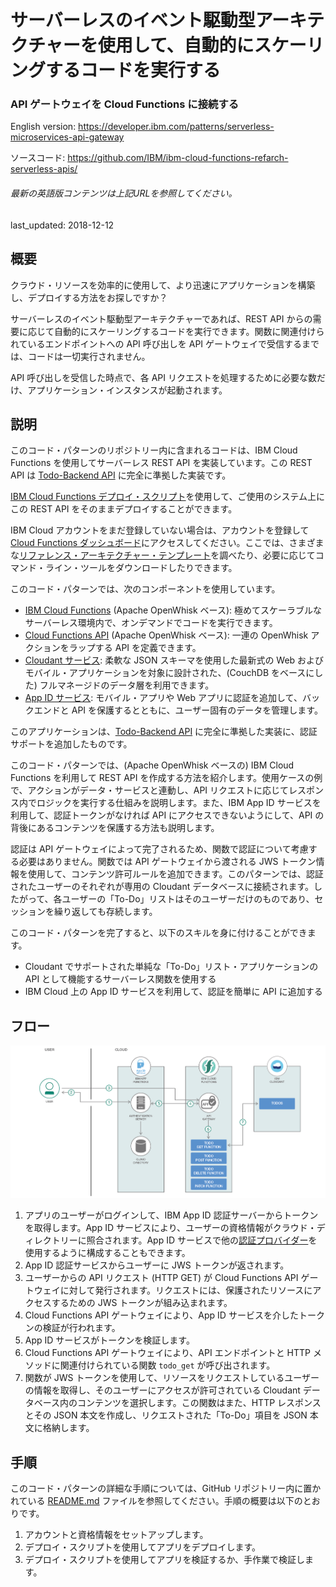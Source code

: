 # サーバーレスのイベント駆動型アーキテクチャーを使用して、自動的にスケーリングするコードを実行する

### API ゲートウェイを Cloud Functions に接続する

English version: https://developer.ibm.com/patterns/serverless-microservices-api-gateway

ソースコード: https://github.com/IBM/ibm-cloud-functions-refarch-serverless-apis/

###### 最新の英語版コンテンツは上記URLを参照してください。
last_updated: 2018-12-12

 
## 概要

クラウド・リソースを効率的に使用して、より迅速にアプリケーションを構築し、デプロイする方法をお探しですか？

サーバーレスのイベント駆動型アーキテクチャーであれば、REST API からの需要に応じて自動的にスケーリングするコードを実行できます。関数に関連付けられているエンドポイントへの API 呼び出しを API ゲートウェイで受信するまでは、コードは一切実行されません。

API 呼び出しを受信した時点で、各 API リクエストを処理するために必要な数だけ、アプリケーション・インスタンスが起動されます。

## 説明

このコード・パターンのリポジトリー内に含まれるコードは、IBM Cloud Functions を使用してサーバーレス REST API を実装しています。この REST API は [Todo-Backend API](https://www.todobackend.com/) に完全に準拠した実装です。

[IBM Cloud Functions デプロイ・スクリプト](https://github.com/IBM/ibm-cloud-functions-refarch-serverless-apis/blob/master/README.md#deploy-through-the-deployment-script)を使用して、ご使用のシステム上にこの REST API をそのままデプロイすることができます。

IBM Cloud アカウントをまだ登録していない場合は、アカウントを登録して [Cloud Functions ダッシュボード](https://cloud.ibm.com/openwhisk?cm_sp=ibmdev-_-developer-patterns-_-cloudreg)にアクセスしてください。ここでは、さまざまな[リファレンス・アーキテクチャー・テンプレート](https://github.com/topics/ibm-cloud-functions-refarch)を調べたり、必要に応じてコマンド・ライン・ツールをダウンロードしたりできます。

このコード・パターンでは、次のコンポーネントを使用しています。

* [IBM Cloud Functions](https://cloud.ibm.com/openwhisk?cm_sp=ibmdev-_-developer-patterns-_-cloudreg) (Apache OpenWhisk ベース): 極めてスケーラブルなサーバーレス環境内で、オンデマンドでコードを実行できます。
* [Cloud Functions API](https://cloud.ibm.com/openwhisk/apimanagement?cm_sp=ibmdev-_-developer-patterns-_-cloudreg) (Apache OpenWhisk ベース): 一連の OpenWhisk アクションをラップする API を定義できます。
* [Cloudant サービス](https://cloud.ibm.com/catalog/services/cloudant?cm_sp=ibmdev-_-developer-patterns-_-cloudreg): 柔軟な JSON スキーマを使用した最新式の Web およびモバイル・アプリケーションを対象に設計された、(CouchDB をベースにした) フルマネージドのデータ層を利用できます。
* [App ID サービス](https://cloud.ibm.com/catalog/services/appid?cm_sp=ibmdev-_-developer-patterns-_-cloudreg): モバイル・アプリや Web アプリに認証を追加して、バックエンドと API を保護するとともに、ユーザー固有のデータを管理します。

このアプリケーションは、[Todo-Backend API](https://www.todobackend.com/) に完全に準拠した実装に、認証サポートを追加したものです。

このコード・パターンでは、(Apache OpenWhisk ベースの) IBM Cloud Functions を利用して REST API を作成する方法を紹介します。使用ケースの例で、アクションがデータ・サービスと連動し、API リクエストに応じてレスポンス内でロジックを実行する仕組みを説明します。また、IBM App ID サービスを利用して、認証トークンがなければ API にアクセスできないようにして、API の背後にあるコンテンツを保護する方法も説明します。

認証は API ゲートウェイによって完了されるため、関数で認証について考慮する必要はありません。関数では API ゲートウェイから渡される JWS トークン情報を使用して、コンテンツ許可ルールを追加できます。このパターンでは、認証されたユーザーのそれぞれが専用の Cloudant データベースに接続されます。したがって、各ユーザーの「To-Do」リストはそのユーザーだけのものであり、セッションを繰り返しても存続します。

このコード・パターンを完了すると、以下のスキルを身に付けることができます。

* Cloudant でサポートされた単純な「To-Do」リスト・アプリケーションの API として機能するサーバーレス関数を使用する
* IBM Cloud 上の App ID サービスを利用して、認証を簡単に API に追加する

## フロー

![フロー](./images/serverless-cloud-functions-api-gateway-arch.png)

1. アプリのユーザーがログインして、IBM App ID 認証サーバーからトークンを取得します。App ID サービスにより、ユーザーの資格情報がクラウド・ディレクトリーに照合されます。App ID サービスで他の[認証プロバイダー](https://cloud.ibm.com/docs/services/appid/manageidp.html#managing)を使用するように構成することもできます。
1. App ID 認証サービスからユーザーに JWS トークンが返されます。
1. ユーザーからの API リクエスト (HTTP GET) が Cloud Functions API ゲートウェイに対して発行されます。リクエストには、保護されたリソースにアクセスするための JWS トークンが組み込まれます。
1. Cloud Functions API ゲートウェイにより、App ID サービスを介したトークンの検証が行われます。
1. App ID サービスがトークンを検証します。
1. Cloud Functions API ゲートウェイにより、API エンドポイントと HTTP メソッドに関連付けられている関数 `todo_get` が呼び出されます。
1. 関数が JWS トークンを使用して、リソースをリクエストしているユーザーの情報を取得し、そのユーザーにアクセスが許可されている Cloudant データベース内のコンテンツを選択します。この関数はまた、HTTP レスポンスとその JSON 本文を作成し、リクエストされた「To-Do」項目を JSON 本文に格納します。

## 手順

このコード・パターンの詳細な手順については、GitHub リポジトリー内に置かれている [README.md](https://github.com/IBM/ibm-cloud-functions-refarch-serverless-apis/blob/master/README.md) ファイルを参照してください。手順の概要は以下のとおりです。

1. アカウントと資格情報をセットアップします。
1. デプロイ・スクリプトを使用してアプリをデプロイします。
1. デプロイ・スクリプトを使用してアプリを検証するか、手作業で検証します。
